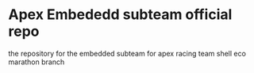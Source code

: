 # Apex Embededd subteam official repo
the repository for the embedded subteam for apex racing team shell eco marathon branch
